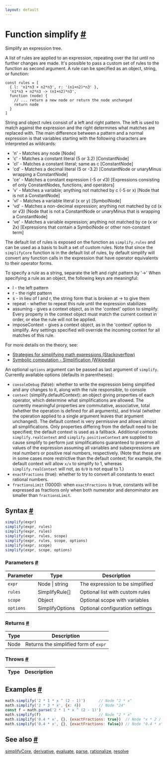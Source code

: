 ```yaml
---
layout: default
---
```


<!-- Note: This file is automatically generated from source code comments. Changes made in this file will be overridden. -->

<h1 id="function-simplify">Function simplify <a href="#function-simplify" title="Permalink">#</a></h1>

Simplify an expression tree.

A list of rules are applied to an expression, repeating over the list until
no further changes are made.
It's possible to pass a custom set of rules to the function as second
argument. A rule can be specified as an object, string, or function:

    const rules = [
      { l: 'n1*n3 + n2*n3', r: '(n1+n2)*n3' },
      'n1*n3 + n2*n3 -> (n1+n2)*n3',
      function (node) {
        // ... return a new node or return the node unchanged
        return node
      }
    ]

String and object rules consist of a left and right pattern. The left is
used to match against the expression and the right determines what matches
are replaced with. The main difference between a pattern and a normal
expression is that variables starting with the following characters are
interpreted as wildcards:

- 'n' - Matches any node [Node]
- 'c' - Matches a constant literal (5 or 3.2) [ConstantNode]
- 'cl' - Matches a constant literal; same as c [ConstantNode]
- 'cd' - Matches a decimal literal (5 or -3.2) [ConstantNode or unaryMinus wrapping a ConstantNode]
- 'ce' - Matches a constant expression (-5 or √3) [Expressions consisting of only ConstantNodes, functions, and operators]
- 'v' - Matches a variable; anything not matched by c (-5 or x) [Node that is not a ConstantNode]
- 'vl' - Matches a variable literal (x or y) [SymbolNode]
- 'vd' - Matches a non-decimal expression; anything not matched by cd (x or √3) [Node that is not a ConstantNode or unaryMinus that is wrapping a ConstantNode]
- 've' - Matches a variable expression; anything not matched by ce (x or 2x) [Expressions that contain a SymbolNode or other non-constant term]

The default list of rules is exposed on the function as `simplify.rules`
and can be used as a basis to built a set of custom rules. Note that since
the `simplifyCore` function is in the default list of rules, by default
simplify will convert any function calls in the expression that have
operator equivalents to their operator forms.

To specify a rule as a string, separate the left and right pattern by '->'
When specifying a rule as an object, the following keys are meaningful:
- l - the left pattern
- r - the right pattern
- s - in lieu of l and r, the string form that is broken at -> to give them
- repeat - whether to repeat this rule until the expression stabilizes
- assuming - gives a context object, as in the 'context' option to
    simplify. Every property in the context object must match the current
    context in order, or else the rule will not be applied.
- imposeContext - gives a context object, as in the 'context' option to
    simplify. Any settings specified will override the incoming context
    for all matches of this rule.

For more details on the theory, see:

- [Strategies for simplifying math expressions (Stackoverflow)](https://stackoverflow.com/questions/7540227/strategies-for-simplifying-math-expressions)
- [Symbolic computation - Simplification (Wikipedia)](https://en.wikipedia.org/wiki/Symbolic_computation#Simplification)

 An optional `options` argument can be passed as last argument of `simplify`.
 Currently available options (defaults in parentheses):
 - `consoleDebug` (false): whether to write the expression being simplified
   and any changes to it, along with the rule responsible, to console
 - `context` (simplify.defaultContext): an object giving properties of
   each operator, which determine what simplifications are allowed. The
   currently meaningful properties are commutative, associative,
   total (whether the operation is defined for all arguments), and
   trivial (whether the operation applied to a single argument leaves
   that argument unchanged). The default context is very permissive and
   allows almost all simplifications. Only properties differing from
   the default need to be specified; the default context is used as a
   fallback. Additional contexts `simplify.realContext` and
   `simplify.positiveContext` are supplied to cause simplify to perform
   just simplifications guaranteed to preserve all values of the expression
   assuming all variables and subexpressions are real numbers or
   positive real numbers, respectively. (Note that these are in some cases
   more restrictive than the default context; for example, the default
   context will allow `x/x` to simplify to 1, whereas
   `simplify.realContext` will not, as `0/0` is not equal to 1.)
 - `exactFractions` (true): whether to try to convert all constants to
   exact rational numbers.
 - `fractionsLimit` (10000): when `exactFractions` is true, constants will
   be expressed as fractions only when both numerator and denominator
   are smaller than `fractionsLimit`.


<h2 id="syntax">Syntax <a href="#syntax" title="Permalink">#</a></h2>

```js
simplify(expr)
simplify(expr, rules)
simplify(expr, rules)
simplify(expr, rules, scope)
simplify(expr, rules, scope, options)
simplify(expr, scope)
simplify(expr, scope, options)
```

<h3 id="parameters">Parameters <a href="#parameters" title="Permalink">#</a></h3>

Parameter | Type | Description
--------- | ---- | -----------
`expr` | Node &#124; string |  The expression to be simplified
`rules` | SimplifyRule[] |  Optional list with custom rules
`scope` | Object | Optional scope with variables
`options` | SimplifyOptions | Optional configuration settings

<h3 id="returns">Returns <a href="#returns" title="Permalink">#</a></h3>

Type | Description
---- | -----------
Node | Returns the simplified form of `expr`


<h3 id="throws">Throws <a href="#throws" title="Permalink">#</a></h3>

Type | Description
---- | -----------


<h2 id="examples">Examples <a href="#examples" title="Permalink">#</a></h2>

```js
math.simplify('2 * 1 * x ^ (2 - 1)')      // Node "2 * x"
math.simplify('2 * 3 * x', {x: 4})        // Node "24"
const f = math.parse('2 * 1 * x ^ (2 - 1)')
math.simplify(f)                          // Node "2 * x"
math.simplify('0.4 * x', {}, {exactFractions: true})  // Node "x * 2 / 5"
math.simplify('0.4 * x', {}, {exactFractions: false}) // Node "0.4 * x"
```


<h2 id="see-also">See also <a href="#see-also" title="Permalink">#</a></h2>

[simplifyCore](simplifyCore.html),
[derivative](derivative.html),
[evaluate](evaluate.html),
[parse](parse.html),
[rationalize](rationalize.html),
[resolve](resolve.html)
